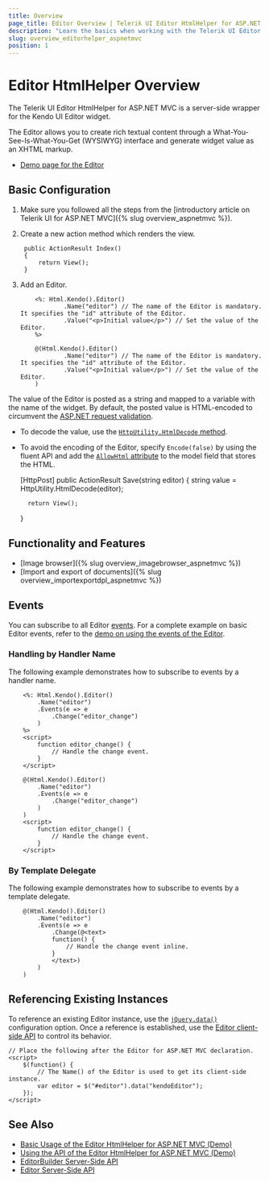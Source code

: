 ```yaml
---
title: Overview
page_title: Editor Overview | Telerik UI Editor HtmlHelper for ASP.NET MVC
description: "Learn the basics when working with the Telerik UI Editor HtmlHelper for ASP.NET MVC."
slug: overview_editorhelper_aspnetmvc
position: 1
---
```


# Editor HtmlHelper Overview

The Telerik UI Editor HtmlHelper for ASP.NET MVC is a server-side wrapper for the Kendo UI Editor widget.

The Editor allows you to create rich textual content through a What-You-See-Is-What-You-Get (WYSIWYG) interface and generate widget value as an XHTML markup.

* [Demo page for the Editor](https://demos.telerik.com/aspnet-mvc/editor)

## Basic Configuration

1. Make sure you followed all the steps from the [introductory article on Telerik UI for ASP.NET MVC]({% slug overview_aspnetmvc %}).
1. Create a new action method which renders the view.

        public ActionResult Index()
        {
            return View();
        }

1. Add an Editor.

    ```ASPX
        <%: Html.Kendo().Editor()
                .Name("editor") // The name of the Editor is mandatory. It specifies the "id" attribute of the Editor.
                .Value("<p>Initial value</p>") // Set the value of the Editor.
        %>
    ```
    ```Razor
        @(Html.Kendo().Editor()
                .Name("editor") // The name of the Editor is mandatory. It specifies the "id" attribute of the Editor.
                .Value("<p>Initial value</p>") // Set the value of the Editor.
        )
    ```

The value of the Editor is posted as a string and mapped to a variable with the name of the widget. By default, the posted value is HTML-encoded to circumvent the [ASP.NET request validation](http://msdn.microsoft.com/en-us/library/hh882339.aspx).

* To decode the value, use the [`HttpUtility.HtmlDecode` method](http://msdn.microsoft.com/en-us/library/7c5fyk1k.aspx).
* To avoid the encoding of the Editor, specify `Encode(false)` by using the fluent API and add the [`AllowHtml` attribute](http://msdn.microsoft.com/en-us/library/system.web.mvc.allowhtmlattribute(v=vs.118).aspx) to the model field that stores the HTML.

    [HttpPost]
    public ActionResult Save(string editor)
    {
        string value = HttpUtility.HtmlDecode(editor);

        return View();
    }

## Functionality and Features

* [Image browser]({% slug overview_imagebrowser_aspnetmvc %})
* [Import and export of documents]({% slug overview_importexportdpl_aspnetmvc %})

## Events

You can subscribe to all Editor [events](/api/editor). For a complete example on basic Editor events, refer to the [demo on using the events of the Editor](https://demos.telerik.com/aspnet-mvc/editor/events).

### Handling by Handler Name

The following example demonstrates how to subscribe to events by a handler name.

```ASPX
    <%: Html.Kendo().Editor()
        .Name("editor")
        .Events(e => e
            .Change("editor_change")
        )
    %>
    <script>
        function editor_change() {
            // Handle the change event.
        }
    </script>
```
```Razor
    @(Html.Kendo().Editor()
        .Name("editor")
        .Events(e => e
            .Change("editor_change")
        )
    )
    <script>
        function editor_change() {
            // Handle the change event.
        }
    </script>
```

### By Template Delegate

The following example demonstrates how to subscribe to events by a template delegate.

```Razor
    @(Html.Kendo().Editor()
        .Name("editor")
        .Events(e => e
            .Change(@<text>
            function() {
                // Handle the change event inline.
            }
            </text>)
        )
    )
```

## Referencing Existing Instances

To reference an existing Editor instance, use the [`jQuery.data()`](http://api.jquery.com/jQuery.data/) configuration option. Once a reference is established, use the [Editor client-side API](http://docs.telerik.com/kendo-ui/api/javascript/ui/editor#methods) to control its behavior.

    // Place the following after the Editor for ASP.NET MVC declaration.
    <script>
        $(function() {
            // The Name() of the Editor is used to get its client-side instance.
            var editor = $("#editor").data("kendoEditor");
        });
    </script>

## See Also

* [Basic Usage of the Editor HtmlHelper for ASP.NET MVC (Demo)](https://demos.telerik.com/aspnet-mvc/editor)
* [Using the API of the Editor HtmlHelper for ASP.NET MVC (Demo)](https://demos.telerik.com/aspnet-mvc/editor/api)
* [EditorBuilder Server-Side API](http://docs.telerik.com/aspnet-mvc/api/Kendo.Mvc.UI.Fluent/EditorBuilder)
* [Editor Server-Side API](/api/editor)
